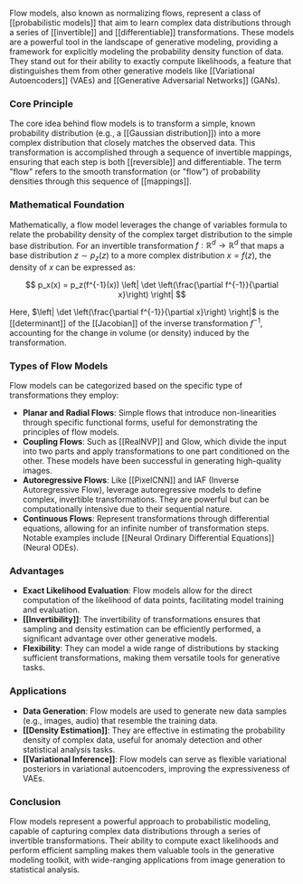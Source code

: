Flow models, also known as normalizing flows, represent a class of [[probabilistic models]] that aim to learn complex data distributions through a series of [[invertible]] and [[differentiable]] transformations. These models are a powerful tool in the landscape of generative modeling, providing a framework for explicitly modeling the probability density function of data. They stand out for their ability to exactly compute likelihoods, a feature that distinguishes them from other generative models like [[Variational Autoencoders]] (VAEs) and [[Generative Adversarial Networks]] (GANs).

### Core Principle

The core idea behind flow models is to transform a simple, known probability distribution (e.g., a [[Gaussian distribution]]) into a more complex distribution that closely matches the observed data. This transformation is accomplished through a sequence of invertible mappings, ensuring that each step is both [[reversible]] and differentiable. The term "flow" refers to the smooth transformation (or "flow") of probability densities through this sequence of [[mappings]].

### Mathematical Foundation

Mathematically, a flow model leverages the change of variables formula to relate the probability density of the complex target distribution to the simple base distribution. For an invertible transformation $f: \mathbb{R}^d \rightarrow \mathbb{R}^d$ that maps a base distribution $z \sim p_z(z)$ to a more complex distribution $x = f(z)$, the density of $x$ can be expressed as:

$$
p_x(x) = p_z(f^{-1}(x)) \left| \det \left(\frac{\partial f^{-1}}{\partial x}\right) \right|
$$

Here, $\left| \det \left(\frac{\partial f^{-1}}{\partial x}\right) \right|$ is the [[determinant]] of the [[Jacobian]] of the inverse transformation $f^{-1}$, accounting for the change in volume (or density) induced by the transformation.

### Types of Flow Models

Flow models can be categorized based on the specific type of transformations they employ:

- **Planar and Radial Flows**: Simple flows that introduce non-linearities through specific functional forms, useful for demonstrating the principles of flow models.
- **Coupling Flows**: Such as [[RealNVP]] and Glow, which divide the input into two parts and apply transformations to one part conditioned on the other. These models have been successful in generating high-quality images.
- **Autoregressive Flows**: Like [[PixelCNN]] and IAF (Inverse Autoregressive Flow), leverage autoregressive models to define complex, invertible transformations. They are powerful but can be computationally intensive due to their sequential nature.
- **Continuous Flows**: Represent transformations through differential equations, allowing for an infinite number of transformation steps. Notable examples include [[Neural Ordinary Differential Equations]] (Neural ODEs).

### Advantages

- **Exact Likelihood Evaluation**: Flow models allow for the direct computation of the likelihood of data points, facilitating model training and evaluation.
- **[[Invertibility]]**: The invertibility of transformations ensures that sampling and density estimation can be efficiently performed, a significant advantage over other generative models.
- **Flexibility**: They can model a wide range of distributions by stacking sufficient transformations, making them versatile tools for generative tasks.

### Applications

- **Data Generation**: Flow models are used to generate new data samples (e.g., images, audio) that resemble the training data.
- **[[Density Estimation]]**: They are effective in estimating the probability density of complex data, useful for anomaly detection and other statistical analysis tasks.
- **[[Variational Inference]]**: Flow models can serve as flexible variational posteriors in variational autoencoders, improving the expressiveness of VAEs.

### Conclusion

Flow models represent a powerful approach to probabilistic modeling, capable of capturing complex data distributions through a series of invertible transformations. Their ability to compute exact likelihoods and perform efficient sampling makes them valuable tools in the generative modeling toolkit, with wide-ranging applications from image generation to statistical analysis.